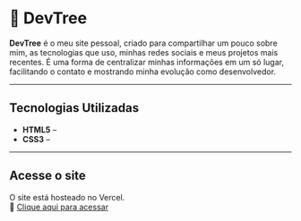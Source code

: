 # 🌳 DevTree

**DevTree** é o meu site pessoal, criado para compartilhar um pouco sobre mim, as tecnologias que uso, minhas redes sociais e meus projetos mais recentes. É uma forma de centralizar minhas informações em um só lugar, facilitando o contato e mostrando minha evolução como desenvolvedor.

---

## Tecnologias Utilizadas
- **HTML5** – 
- **CSS3** –
  
---

## Acesse o site

O site está hosteado no Vercel.  
🔗 [Clique aqui para acessar](https://weighted-average.vercel.app/)
